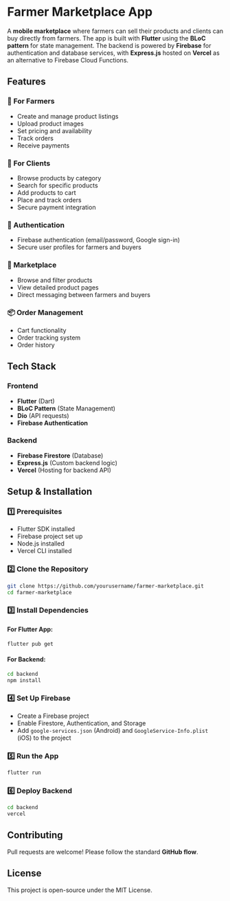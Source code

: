 # Farmer Marketplace App

A **mobile marketplace** where farmers can sell their products and clients can buy directly from farmers. The app is built with **Flutter** using the **BLoC pattern** for state management. The backend is powered by **Firebase** for authentication and database services, with **Express.js** hosted on **Vercel** as an alternative to Firebase Cloud Functions.

## Features

### 🌱 For Farmers
- Create and manage product listings
- Upload product images
- Set pricing and availability
- Track orders
- Receive payments

### 🛒 For Clients
- Browse products by category
- Search for specific products
- Add products to cart
- Place and track orders
- Secure payment integration

### 🔐 Authentication
- Firebase authentication (email/password, Google sign-in)
- Secure user profiles for farmers and buyers

### 🏪 Marketplace
- Browse and filter products
- View detailed product pages
- Direct messaging between farmers and buyers

### 📦 Order Management
- Cart functionality
- Order tracking system
- Order history

## Tech Stack

### Frontend
- **Flutter** (Dart)
- **BLoC Pattern** (State Management)
- **Dio** (API requests)
- **Firebase Authentication**

### Backend
- **Firebase Firestore** (Database)
- **Express.js** (Custom backend logic)
- **Vercel** (Hosting for backend API)

## Setup & Installation

### 1️⃣ Prerequisites
- Flutter SDK installed
- Firebase project set up
- Node.js installed
- Vercel CLI installed

### 2️⃣ Clone the Repository
```bash
git clone https://github.com/yourusername/farmer-marketplace.git
cd farmer-marketplace
```

### 3️⃣ Install Dependencies
#### For Flutter App:
```bash
flutter pub get
```
#### For Backend:
```bash
cd backend
npm install
```

### 4️⃣ Set Up Firebase
- Create a Firebase project
- Enable Firestore, Authentication, and Storage
- Add `google-services.json` (Android) and `GoogleService-Info.plist` (iOS) to the project

### 5️⃣ Run the App
```bash
flutter run
```

### 6️⃣ Deploy Backend
```bash
cd backend
vercel
```

## Contributing
Pull requests are welcome! Please follow the standard **GitHub flow**.

## License
This project is open-source under the MIT License.
